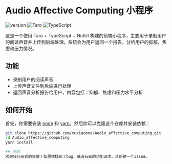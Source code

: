 # Audio Affective Computing 小程序

![version](https://img.shields.io/badge/version-1.0.0-blue)
![Taro](https://img.shields.io/badge/Taro-v3.3.3-green)
![TypeScript](https://img.shields.io/badge/TypeScript-4.3.5-blue)

这是一个使用 Taro + TypeScript + NutUI 构建的前端小程序，主要用于录制用户的阅读声音并上传到后端处理。系统会为用户返回一个报告，分析用户的抑郁、焦虑和压力情况。

## 功能

- 录制用户的阅读声音
- 上传声音文件到后端进行处理
- 返回声音分析报告给用户，内容包括：抑郁、焦虑和压力水平分析

## 如何开始

首先，你需要安装 [node](https://nodejs.org/en/) 和 [yarn](https://yarnpkg.com/)。然后你可以克隆这个仓库并安装依赖：

```bash
git clone https://github.com/xuxiaoooo/Audio_affective_computing.git
cd Audio_affective_computing
yarn install

## 贡献
欢迎任何形式的贡献！如果你找到了bug，或者有新的功能请求，请创建一个issue。
